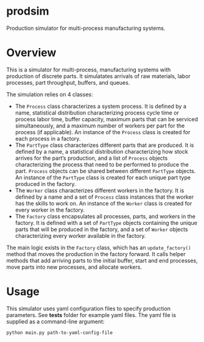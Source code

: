 # prodsim

Production simulator for multi-process manufacturing systems.

# Overview

This is a simulator for multi-process, manufacturing systems with production of discrete parts. It simulatates arrivals of raw materials, labor processes, part throughput, buffers, and queues. 

The simulation relies on 4 classes:

- The ```Process``` class characterizes a system process. It is defined by a name, statistical distribution characterizing process cycle time or process labor time, buffer capacity, maximum parts that can be serviced simultaneously, and a maximum number of workers per part for the process (if applicable). An instance of the ```Process``` class is created for each process in a factory.
- The ```PartType``` class characterizes different parts that are produced. It is defined by a name, a statistical distribution characterizing how stock arrives for the part’s production, and a list of ```Process``` objects characterizing the process that need to be performed to produce the part. ```Process``` objects can be shared between different ```PartType``` objects. An instance of the ```PartType``` class is created for each unique part type produced in the factory.
- The ```Worker``` class characterizes different workers in the factory. It is defined by a name and a set of ```Process``` class instances that the worker has the skills to work on. An instance of the ```Worker``` class is created for every worker in the factory. 
- The ```Factory``` class encapsulates all processes, parts, and workers in the factory. It is defined with a set of ```PartType``` objects containing the unique parts that will be produced in the factory, and a set of ```Worker``` objects characterizing every worker available in the factory. 

The main logic exists in the ```Factory``` class, which has an ```update_factory()``` method that moves the production in the factory forward. It calls helper methods that add arriving parts to the initial buffer, start and end processes, move parts into new processes, and allocate workers. 

# Usage

 This simulator uses yaml configuration files to specify production parameters. See **tests** folder for example yaml files. The yaml file is supplied as a command-line argument:

```python main.py path-to-yaml-config-file```

